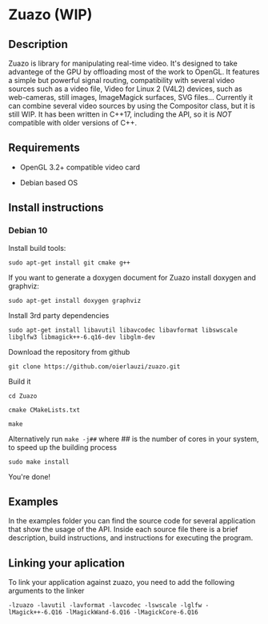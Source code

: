 # Zuazo (WIP)

## Description

Zuazo is library for manipulating real-time video. It's designed to take advantege of the GPU by offloading most of the work to OpenGL. It features a simple but powerful signal routing, compatibility with several video sources such as a video file, Video for Linux 2 (V4L2) devices, such as web-cameras, still images, ImageMagick surfaces, SVG files... Currently it can combine several video sources by using the Compositor class, but it is still WIP. It has been written in C++17, including the API, so it is *NOT* compatible with older versions of C++.

## Requirements

- OpenGL 3.2+ compatible video card

- Debian based OS

## Install instructions

### Debian 10

Install build tools:

``sudo apt-get install git cmake g++``

If you want to generate a doxygen document for Zuazo install doxygen and graphviz:

``sudo apt-get install doxygen graphviz``

Install 3rd party dependencies

``sudo apt-get install libavutil libavcodec libavformat libswscale libglfw3 libmagick++-6.q16-dev libglm-dev ``

Download the repository from github
 
``git clone https://github.com/oierlauzi/zuazo.git``

Build it

 ``cd Zuazo``

``cmake CMakeLists.txt``

``make ``

Alternatively run ``make -j##`` where ## is the number of cores in your system, to speed up the building process

``sudo make install``

You're done!

## Examples

In the examples folder you can find the source code for several application that show the usage of the API. Inside each source file there is a brief description, build instructions, and instructions for executing the program.

## Linking your aplication

To link your application against zuazo, you need to add the following arguments to the linker

``-lzuazo -lavutil -lavformat -lavcodec -lswscale -lglfw -lMagick++-6.Q16 -lMagickWand-6.Q16 -lMagickCore-6.Q16``

